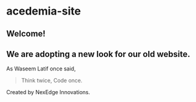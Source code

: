# acedemia-site
## Welcome!
## We are adopting a new look for our old website.

As Waseem Latif once said,
> Think twice,
> Code once.

Created by NexEdge Innovations.
